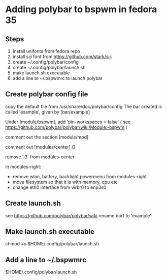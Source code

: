 # Adding polybar to bspwm in fedora 35

## Steps

1. install unifonts from fedora repo
1. install siji font from https://github.com/stark/siji
1. create ~/.config/polybar/config
1. create ~/.config/polybar/launch.sh
1. make launch.sh executable
1. add a line to ~/.bspwmrc to launch polybar

## Create polybar config file

copy the default file from /usr/share/doc/polybar/config
The bar created is called 'example', given by [bar/example]

Under [module/bspwm], add 'pin-workspaces = false'
( see https://github.com/polybar/polybar/wiki/Module:-bspwm )

comment out the section [module/mpd]

comment out [modules/center] i3

remove 'i3' from modules-center


in modules-right: 
  * remove wlan, battery, backlight powermenu from modules-right
  * move filesystem so that it is with memory, cpu etc
  * change eth0 interface from virbr0 to enp3s0

## Create launch.sh

see https://github.com/polybar/polybar/wiki
rename bar1 to 'example'

## Make launch.sh executable

chmod +x $HOME/.config/polybar/launch.sh

## Add a line to ~/.bspwmrc

$HOME/.config/polybar/launch.sh

